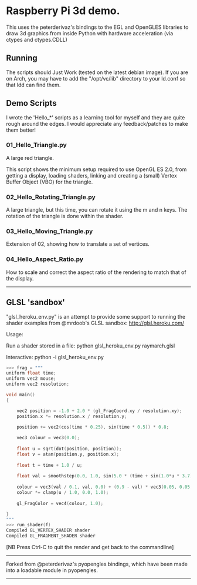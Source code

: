Raspberry Pi 3d demo.
=====================

This uses the peterderivaz's bindings to the EGL and OpenGLES libraries to draw 3d graphics from inside Python with hardware acceleration (via ctypes and ctypes.CDLL)

## Running ##

The scripts should Just Work (tested on the latest debian image). If you are on Arch, you may have to add the "/opt/vc/lib" directory to your ld.conf so that ldd can find them.

## Demo Scripts ##

I wrote the 'Hello_*' scripts as a learning tool for myself and they are quite rough around the edges. I would appreciate any feedback/patches to make them better!

### 01_Hello_Triangle.py ###

A large red triangle.

This script shows the minimum setup required to use OpenGL ES 2.0, from getting a display, loading shaders, linking and creating a (small) Vertex Buffer Object (VBO) for the triangle.

### 02_Hello_Rotating_Triangle.py ###

A large triangle, but this time, you can rotate it using the m and n keys. The rotation of the triangle is done within the shader.

### 03_Hello_Moving_Triangle.py ###

Extension of 02, showing how to translate a set of vertices. 

### 04_Hello_Aspect_Ratio.py ###

How to scale and correct the aspect ratio of the rendering to match that of the display.

-------------------------------

## GLSL 'sandbox' ##

"glsl_heroku_env.py" is an attempt to provide some support to running the shader examples from @mrdoob's GLSL sandbox: http://glsl.heroku.com/

Usage:

Run a shader stored in a file:
python glsl_heroku_env.py raymarch.glsl

Interactive:
python -i glsl_heroku_env.py

```C
>>> frag = """
uniform float time;
uniform vec2 mouse;
uniform vec2 resolution;

void main()
{

	vec2 position = -1.0 + 2.0 * (gl_FragCoord.xy / resolution.xy);
	position.x *= resolution.x / resolution.y;
	
	position += vec2(cos(time * 0.25), sin(time * 0.5)) * 0.8;

	vec3 colour = vec3(0.0);
	
	float u = sqrt(dot(position, position));
	float v = atan(position.y, position.x);
	
	float t = time + 1.0 / u;
	
	float val = smoothstep(0.0, 1.0, sin(5.0 * (time + sin(1.0*u * 3.7)) + 10.0 * v) + cos(t * 10.0));
	
	colour = vec3(val / 0.1, val, 0.0) + (0.9 - val) * vec3(0.05, 0.05, 0.05);
	colour *= clamp(u / 1.0, 0.0, 1.0);
	
	gl_FragColor = vec4(colour, 1.0);

}
"""
>>> run_shader(f)
Compiled GL_VERTEX_SHADER shader
Compiled GL_FRAGMENT_SHADER shader
```

[NB Press Ctrl-C to quit the render and get back to the commandline]


-------------------------------

Forked from @peterderivaz's pyopengles bindings, which have been made into a loadable module in pyopengles.

-------------------------------
